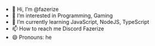 - 👋 Hi, I’m @fazerize
- 👀 I’m interested in Programming, Gaming
- 🌱 I’m currently learning JavaScript, NodeJS, TypeScript
- 📫 How to reach me Discord Fazerize
- 😄 Pronouns: he

<!---
fazerize/fazerize is a ✨ special ✨ repository because its `README.md` (this file) appears on your GitHub profile.
You can click the Preview link to take a look at your changes.
--->
